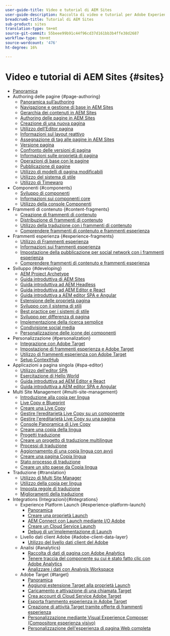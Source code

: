 ```yaml
---
user-guide-title: Video e tutorial di AEM Sites
user-guide-description: Raccolta di video e tutorial per Adobe Experience Manager Sites.
breadcrumb-title: Tutorial di AEM Sites
sub-product: sites
translation-type: tm+mt
source-git-commit: 55beee99b91c44f96cd37d161bb3b4ffe38d2687
workflow-type: tm+mt
source-wordcount: '476'
ht-degree: 16%

---
```



# Video e tutorial di AEM Sites {#sites}

+ [Panoramica](overview.md)
+ Authoring delle pagine {#page-authoring}
   + [Panoramica sull’authoring](page-authoring/aem-sites-authoring-overview.md)
   + [Navigazione e gestione di base in  AEM Sites](page-authoring/basic-handling-sites-feature-video-use.md)
   + [Gerarchia dei contenuti in  AEM Sites](page-authoring/content-hierarchy-feature-video-use.md)
   + [Authoring delle pagine in  AEM Sites](page-authoring/page-authoring-overview-feature-video-use.md)
   + [Creazione di una nuova pagina](page-authoring/creating-page-feature-video-use.md)
   + [Utilizzo dell’Editor pagina](page-authoring/page-editor-feature-video-use.md)
   + [Informazioni sul layout reattivo](page-authoring/responsive-layout-feature-video-understand.md)
   + [Assegnazione di tag alle pagine in  AEM Sites](page-authoring/page-tagging-feature-video-use.md)
   + [Versione pagina](page-authoring/page-versioning-feature-video-use.md)
   + [Confronto delle versioni di pagina](page-authoring/page-diff-feature-video-use.md)
   + [Informazioni sulle proprietà di pagina](page-authoring/page-properties-feature-video-understand.md)
   + [Operazioni di base con le pagine](page-authoring/page-operations-feature-video-use.md)
   + [Pubblicazione di pagine](page-authoring/publication-management-feature-video-use.md)
   + [Utilizzo di modelli di pagina modificabili](page-authoring/template-editor-feature-video-use.md)
   + [Utilizzo del sistema di stile](page-authoring/style-system-feature-video-use.md)
   + [Utilizzo di Timewarp](page-authoring/timewarp-feature-video-use.md)
+ Componenti {#components}
   + [Sviluppo di componenti](components/component-development.md)
   + [Informazioni sui componenti core](components/core-components-feature-video-understand.md)
   + [Utilizzo della console Componenti](components/components-console-feature-video-use.md)
+ Frammenti di contenuto {#content-fragments}
   + [Creazione di frammenti di contenuto](content-fragments/content-fragments-feature-video-use.md)
   + [Distribuzione di frammenti di contenuto](content-fragments/content-fragments-delivery-feature-video-use.md)
   + [Utilizzo della traduzione con i frammenti di contenuto](content-fragments/content-fragments-translation-feature-video-use.md)
   + [Comprendere frammenti di contenuto e frammenti esperienza](content-fragments/understand-content-fragments-and-experience-fragments.md)
+ Frammenti esperienza {#experience-fragments}
   + [Utilizzo di Frammenti esperienza](experience-fragments/experience-fragments-feature-video-use.md)
   + [Informazioni sui frammenti esperienza](experience-fragments/experience-fragments-feature-video-understand.md)
   + [Impostazione della pubblicazione per social network con i frammenti esperienza](experience-fragments/experience-fragments-social-technical-video-setup.md)
   + [Comprendere frammenti di contenuto e frammenti esperienza](https://docs.adobe.com/content/help/en/experience-manager-learn/sites/content-fragments/understand-content-fragments-and-experience-fragments.html)
+ Sviluppo {#developing}
   + [AEM Project Archetype](developing/aem-project-archetype.md)
   + [Guida introduttiva di AEM Sites](https://docs.adobe.com/content/help/en/experience-manager-learn/getting-started-wknd-tutorial-develop/overview.html)
   + [Guida introduttiva ad AEM Headless](https://docs.adobe.com/content/help/en/experience-manager-learn/getting-started-with-aem-headless/overview.html)
   + [Guida introduttiva ad AEM Editor e React](https://docs.adobe.com/content/help/en/experience-manager-learn/spa-react-tutorial/overview.html)
   + [Guida introduttiva a AEM editor SPA e Angular](https://docs.adobe.com/content/help/en/experience-manager-learn/spa-angular-tutorial/overview.html)
   + [Estensione delle proprietà pagina](developing/page-properties-technical-video-develop.md)
   + [Sviluppo con il sistema di stili](developing/style-system-technical-video-understand.md)
   + [Best practice per i sistemi di stile](developing/style-organization-style-system-understand-article.md)
   + [Sviluppo per differenza di pagina](developing/page-diff-technical-video-develop.md)
   + [Implementazione della ricerca semplice](developing/search-tutorial-develop.md)
   + [Condivisione social media](developing/social-media-sharing-technical-video-use.md)
   + [Personalizzazione delle icone dei componenti](developing/component-icons-technical-video-develop.md)
+ Personalizzazione {#personalization}
   + [Integrazione con  Adobe Target](https://helpx.adobe.com/marketing-cloud/how-to/aem-target.html)
   + [Impostazione di frammenti esperienza e  Adobe Target](personalization/experience-fragment-target-technical-video-setup.md)
   + [Utilizzo di frammenti esperienza con  Adobe Target](personalization/experience-fragment-target-offer-feature-video-use.md)
   + [Setup ContextHub](personalization/context-hub-technical-video-setup.md)
+ Applicazioni a pagina singola {#spa-editor}
   + [Utilizzo dell&#39;editor SPA](spa-editor/spa-editor-framework-feature-video-use.md)
   + [Esercitazione di Hello World](spa-editor/spa-editor-helloworld-tutorial-use.md)
   + [Guida introduttiva ad AEM Editor e React](https://docs.adobe.com/content/help/en/experience-manager-learn/spa-react-tutorial/overview.html)
   + [Guida introduttiva a AEM editor SPA e Angular](https://docs.adobe.com/content/help/en/experience-manager-learn/spa-angular-tutorial/overview.html)
+ Multi Site Management {#multi-site-management}
   + [Introduzione alla copia per lingua](./multi-site-management/language-copy-overview.md)
   + [Live Copy e Blueprint](./multi-site-management/live-copy-and-blueprint.md)
   + [Creare una Live Copy](./multi-site-management/create-live-copy.md)
   + [Gestire l’ereditarietà Live Copy su un componente](./multi-site-management/manage-component-inheritance-live-copy.md)
   + [Gestire l&#39;ereditarietà Live Copy su una pagina](./multi-site-management/manage-page-inheritance-live-copy.md)
   + [Console Panoramica di Live Copy](./multi-site-management/live-copy-overview-console.md)
   + [Creare una copia della lingua](./multi-site-management/create-language-copy.md)
   + [Progetti traduzione](./multi-site-management/manage-translation-projects.md)
   + [Creare un progetto di traduzione multilingue](./multi-site-management/create-multinational-translational-project.md)
   + [Processi di traduzione](./multi-site-management/create-translation-job.md)
   + [Aggiornamento di una copia lingua con avvii](./multi-site-management/updating-language-copy.md)
   + [Creare una pagina Copia lingua](./multi-site-management/create-new-page-language-copy.md)
   + [Stato processo di traduzione](./multi-site-management/translation-job-status.md)
   + [Creare un sito paese da Copia lingua](./multi-site-management/create-new-site.md)
+ Traduzione {#translation}
   + [Utilizzo di Multi Site Manager](translation/multi-site-manager-feature-video-use.md)
   + [Utilizzo della copia per lingua](translation/language-copy-feature-video-use.md)
   + [Imposta regole di traduzione](translation/translation-rules-editor-technical-video-setup.md)
   + [Miglioramenti della traduzione](translation/translation-enhancements-feature-video-use.md)
+ Integrations (Integrazioni){#integrations}
   + Experience Platform Launch {#experience-platform-launch}
      + [Panoramica](integrations/experience-platform-launch/overview.md)
      + [Creare una proprietà Launch](integrations/experience-platform-launch/create-launch-property.md)
      + [AEM Connect con Launch mediante  I/O Adobe](integrations/experience-platform-launch/connect-aem-launch-adobe-io.md)
      + [Creare un Cloud Service Launch](integrations/experience-platform-launch/create-launch-cloud-service.md)
      + [Debug di un&#39;implementazione di Launch](integrations/experience-platform-launch/debug-launch-implementation.md)
   + Livello dati client Adobe  {#adobe-client-data-layer}
      + [Utilizzo del livello dati client del Adobe](integrations/adobe-client-data-layer/data-layer-overview.md)
   + Analisi {#analytics}
      + [Raccolta di dati di pagina con  Adobe Analytics](integrations/analytics/collect-data-analytics.md)
      + [Tenere traccia del componente su cui è stato fatto clic con  Adobe Analytics](integrations/analytics/track-clicked-component.md)
      + [Analizzare i dati con  Analysis Workspace](integrations/analytics/create-analytics-workspace.md)
   + Adobe Target {#target}
      + [Panoramica](integrations/adobe-target/overview.md)
      + [Aggiungi estensione Target alla proprietà Launch](integrations/adobe-target/add-target-launch-extension.md)
      + [Caricamento e attivazione di una chiamata Target](integrations/adobe-target/load-and-fire-target.md)
      + [Crea  account di Cloud Service Adobe Target](integrations/adobe-target/setup-aem-target-cloud-service.md)
      + [Esporta frammento esperienza in  Adobe Target](integrations/adobe-target/export-experience-fragment-target.md)
      + [Creazione di attività Target tramite offerte di frammenti esperienza](integrations/adobe-target/create-target-activity.md)
      + [Personalizzazione mediante Visual Experience Composer (Compositore esperienza visivo)](integrations/adobe-target/personalization-using-vec.md)
      + [Personalizzazione dell&#39;esperienza di pagina Web completa](integrations/adobe-target/personalization-web-page.md)
